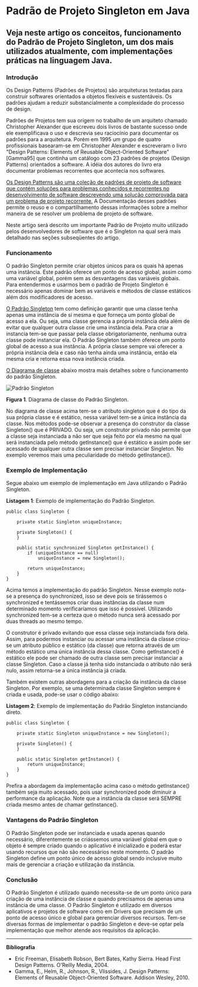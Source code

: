 # Padrão de Projeto Singleton em Java

## Veja neste artigo os conceitos, funcionamento do Padrão de Projeto Singleton, um dos mais utilizados atualmente, com implementações práticas na linguagem Java.



### Introdução

Os Design Patterns (Padrões de Projetos) são arquiteturas testadas para construir softwares orientados a objetos flexíveis e sustentáveis. Os padrões ajudam a reduzir substancialmente a complexidade do processo de design.

Padrões de Projetos tem sua origem no trabalho de um arquiteto chamado Christopher Alexander que escreveu dois livros de bastante sucesso onde ele exemplificava o uso e descrevia seu raciocínio para documentar os padrões para a arquitetura. Porém em 1995 um grupo de quatro profissionais basearam-se em Christopher Alexander e escreveram o livro "Design Patterns: Elements of Reusable Object-Oriented Software" [Gamma95] que continha um catálogo com 23 padrões de projetos (Design Patterns) orientados a software. A idéia dos autores do livro era documentar problemas recorrentes que acontecia nos softwares.

[Os Design Patterns são uma coleção de padrões de projeto de software que contém soluções para problemas conhecidos e recorrentes no desenvolvimento de software descrevendo uma solução comprovada para um problema de projeto recorrente.](https://www.devmedia.com.br/curso/padroes-de-projeto-em-java/25) A Documentação desses padrões permite o reuso e o compartilhamento dessas informações sobre a melhor maneira de se resolver um problema de projeto de software.

Neste artigo será descrito um importante Padrão de Projeto muito utilizado pelos desenvolvedores de software que é o Singleton na qual será mais detalhado nas seções subseqüentes do artigo.

### Funcionamento

O padrão Singleton permite criar objetos únicos para os quais há apenas uma instância. Este padrão oferece um ponto de acesso global, assim como uma variável global, porém sem as desvantagens das variáveis globais. Para entendermos e usarmos bem o padrão de Projeto Singleton é necessário apenas dominar bem as variáveis e métodos de classe estáticos além dos modificadores de acesso.

[O Padrão Singleton](https://www.devmedia.com.br/utilizando-singleton-curso-de-java-basico-aplicacoes-desktop-33/25867) tem como definição garantir que uma classe tenha apenas uma instância de si mesma e que forneça um ponto global de acesso a ela. Ou seja, uma classe gerencia a própria instância dela além de evitar que qualquer outra classe crie uma instância dela. Para criar a instancia tem-se que passar pela classe obrigatoriamente, nenhuma outra classe pode instanciar ela. O Padrão Singleton também oferece um ponto global de acesso a sua instância. A própria classe sempre vai oferecer a própria instância dela e caso não tenha ainda uma instância, então ela mesma cria e retorna essa nova instância criada.

[O Diagrama de classe](https://www.devmedia.com.br/curso/introducao-a-construcao-de-diagrama-de-classes-da-uml/307) abaixo mostra mais detalhes sobre o funcionamento do padrão Singleton.

![Padrão Singleton](https://arquivo.devmedia.com.br/artigos/Higor_Medeiros/PadraoSingleton/PadraoSingleton_Java1.jpg)

**Figura 1**. Diagrama de classe do Padrão Singleton.

No diagrama de classe acima tem-se o atributo singleton que é do tipo da sua própria classe e é estático, nessa variável tem-se a única instância da classe. Nos métodos pode-se observar a presença do construtor da classe Singleton() que é PRIVADO. Ou seja, um construtor privado não permite que a classe seja instanciada a não ser que seja feito por ela mesmo na qual será instanciada pelo método getInstance() que é estático e assim pode ser acessado de qualquer outra classe sem precisar instanciar Singleton. No exemplo veremos mais uma peculiaridade do método getInstance().

### Exemplo de Implementação

Segue abaixo um exemplo de implementação em Java utilizando o Padrão Singleton.

**Listagem 1**: Exemplo de implementação do Padrão Singleton.

```
public class Singleton {

	private static Singleton uniqueInstance;

	private Singleton() {
	}

	public static synchronized Singleton getInstance() {
		if (uniqueInstance == null)
			uniqueInstance = new Singleton();

		return uniqueInstance;
	}
}
```

Acima temos a implementação do padrão Singleton. Nesse exemplo nota-se a presença do synchronized, isso se deve pois se tirássemos o synchronized e tentássemos criar duas instâncias da classe num determinado momento verificaríamos que isso é possível. Utilizando synchronized tem-se a certeza que o método nunca será acessado por duas threads ao mesmo tempo.

O construtor é privado evitando que essa classe seja instanciada fora dela. Assim, para podermos instanciar ou acessar uma instância da classe criou-se um atributo público e estático (da classe) que retorna através de um método estático uma única instância dessa classe. Como getInstance() é estático ele pode ser chamado de outra classe sem precisar instanciar a classe Singleton. Caso a classe já tenha sido instanciada o atributo não será nulo, assim retorna-se a única instância já criada.

Também existem outras abordagens para a criação da instância da classe Singleton. Por exemplo, se uma determinada classe Singleton sempre é criada e usada, pode-se usar o código abaixo:

**Listagem 2**: Exemplo de implementação do Padrão Singleton instanciando direto.

```
public class Singleton {

	private static Singleton uniqueInstance = new Singleton();

	private Singleton() {
	}

	public static Singleton getInstance() {
		return uniqueInstance;
	}
}
```

Prefira a abordagem da implementação acima caso o método getInstance() também seja muito acessado, pois usar synchronized pode diminuir a performance da aplicação. Note que a instância da classe será SEMPRE criada mesmo antes de chamar getInstance().

### Vantagens do Padrão Singleton

O Padrão Singleton pode ser instanciada e usada apenas quando necessário, diferentemente se criássemos uma variável global em que o objeto é sempre criado quando o aplicativo é inicializado e poderá estar usando recursos que não são necessários neste momento. O padrão Singleton define um ponto único de acesso global sendo inclusive muito mais de gerenciar a criação e utilização da instância.

### Conclusão

O Padrão Singleton é utilizado quando necessita-se de um ponto único para criação de uma instância de classe e quando precisamos de apenas uma instância de uma classe. O Padrão Singleton é utilizado em diversos aplicativos e projetos de software como em Drivers que precisam de um ponto de acesso único e global para gerenciar diversos recursos. Tem-se diversas formas de implementar o padrão Singleton e deve-se optar pela implementação que melhor atende aos requisitos da aplicação.

------

**Bibliografia**

- Eric Freeman, Elisabeth Robson, Bert Bates, Kathy Sierra. Head First Design Patterns. O'Reilly Media, 2004.
- Gamma, E., Helm, R., Johnson, R., Vlissides, J. Design Patterns: Elements of Reusable Object-Oriented Software. Addison Wesley, 2010.